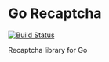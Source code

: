 # Go Recaptcha
[![Build Status](https://claudio4.visualstudio.com/go-recaptcha/_apis/build/status/claudio4.go-recaptcha?branchName=master)](https://claudio4.visualstudio.com/go-recaptcha/_build/latest?definitionId=1&branchName=master)

Recaptcha library for Go
